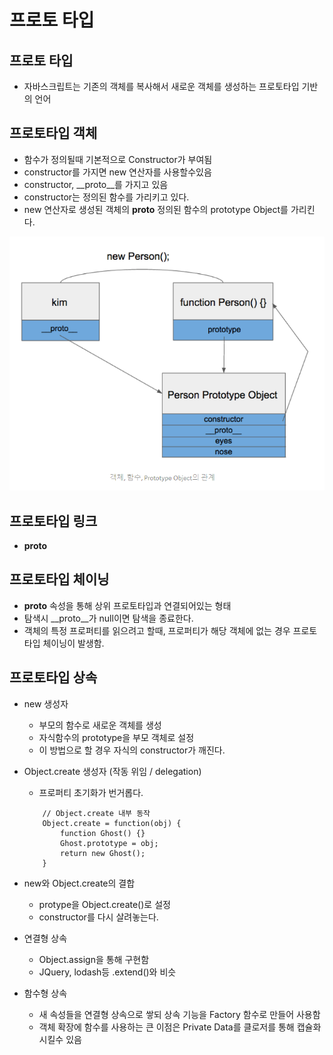 # 프로토 타입
## 프로토 타입
- 자바스크립트는 기존의 객체를 복사해서 새로운 객체를 생성하는 프로토타입 기반의 언어

## 프로토타입 객체
- 함수가 정의될때 기본적으로 Constructor가 부여됨
- constructor를 가지면 new 연산자를 사용할수있음
- constructor, __proto__를 가지고 있음
- constructor는 정의된 함수를 가리키고 있다.
- new 연산자로 생성된 객체의 __proto__ 정의된 함수의 prototype Object를 가리킨다.

![prototype](./images/prototype.png)
## 프로토타입 링크
- __proto__ 

## 프로토타입 체이닝
- __proto__ 속성을 통해 상위 프로토타입과 연결되어있는 형태
- 탐색시 __proto__가 null이면 탐색을 종료한다.
- 객체의 특정 프로퍼티를 읽으려고 할때, 프로퍼티가 해당 객체에 없는 경우 프로토타입 체이닝이 발생함.

## 프로토타입 상속
- new 생성자
    - 부모의 함수로 새로운 객체를 생성
    - 자식함수의 prototype을 부모 객체로 설정
    - 이 방법으로 할 경우 자식의 constructor가 깨진다.
- Object.create 생성자 (작동 위임 / delegation)
    - 프로퍼티 초기화가 번거롭다.
    ```
        // Object.create 내부 동작
        Object.create = function(obj) {
            function Ghost() {}
            Ghost.prototype = obj;
            return new Ghost();
        }
    ```
- new와 Object.create의 결합
    - protype을 Object.create()로 설정
    - constructor를 다시 살려놓는다.

- 연결형 상속
    - Object.assign을 통해 구현함
    - JQuery, lodash등 .extend()와 비슷
- 함수형 상속
    - 새 속성들을 연결형 상속으로 쌓되 상속 기능을 Factory 함수로 만들어 사용함
    - 객체 확장에 함수를 사용하는 큰 이점은 Private Data를 클로저를 통해 캡슐화 시킬수 있음
